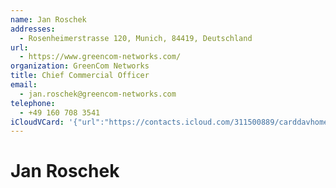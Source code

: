 ```yaml
---
name: Jan Roschek
addresses:
  - Rosenheimerstrasse 120, Munich, 84419, Deutschland
url:
  - https://www.greencom-networks.com/
organization: GreenCom Networks
title: Chief Commercial Officer
email:
  - jan.roschek@greencom-networks.com
telephone:
  - +49 160 708 3541
iCloudVCard: '{"url":"https://contacts.icloud.com/311500889/carddavhome/card/0E0DE302-4707-4F44-B436-63BF19D3559C.vcf","etag":"\"kmfh9y43\"","data":"BEGIN:VCARD\r\nVERSION:3.0\r\nFN:\r\nN:Roschek;Jan;;;\r\nUID:438DFC8C-E394-451C-9A8C-77935947A34B\r\nADR:;;Rosenheimerstrasse 120;Munich;;84419;Deutschland;\r\nitem2.X-ABLABEL:_$!<HomePage>!$_\r\nPRODID:-//Apple Inc.//iOS 12.0//EN\r\nREV:2025-04-03T22:17:31Z\r\nURL:https://www.greencom-networks.com/\r\nORG:GreenCom Networks;\r\nTITLE:Chief Commercial Officer\r\nEMAIL:jan.roschek@greencom-networks.com\r\nTEL:+49 160 708 3541\r\nEND:VCARD"}'
---
```

# Jan Roschek